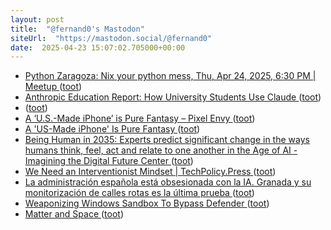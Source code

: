 ```yaml
---
layout: post
title:  "@fernand0's Mastodon"
siteUrl:  "https://mastodon.social/@fernand0"
date:  2025-04-23 15:07:02.705000+00:00
---
```

*  [Python Zaragoza: Nix your python mess, Thu, Apr 24, 2025, 6:30 PM   \| Meetup ](https://www.meetup.com/python_zgz/events/307315709) ([toot](https://mastodon.social/@fernand0/114387899036738687))
*  [Anthropic Education Report: How University Students Use Claude ](https://www.anthropic.com/news/anthropic-education-report-how-university-students-use-claud) ([toot](https://mastodon.social/@fernand0/114387808497498376))
*  [ ](https://social.arroutaflix.com/@xesfur) ([toot](https://mastodon.social/@fernand0/114387534431015087))
*  [A ‘U.S.-Made iPhone’ is Pure Fantasy – Pixel Envy ](https://pxlnv.com/linklog/us-made-iphone-fantasy) ([toot](https://mastodon.social/@fernand0/114387491288170142))
*  [A 'US-Made iPhone' Is Pure Fantasy ](https://www.404media.co/a-us-made-iphone-is-pure-fantasy) ([toot](https://mastodon.social/@fernand0/114387323275468241))
*  [Being Human in 2035: Experts predict significant change in the ways humans think, feel, act and relate to one another in the Age of AI - Imagining the Digital Future Center ](https://imaginingthedigitalfuture.org/reports-and-publications/being-human-in-2035) ([toot](https://mastodon.social/@fernand0/114387072933144610))
*  [We Need an Interventionist Mindset \| TechPolicy.Press ](https://www.techpolicy.press/we-need-an-interventionist-mindset/?ref=made-not-found-by-danah-boyd.ghost.i) ([toot](https://mastodon.social/@fernand0/114386797146131405))
*  [La administración española está obsesionada con la IA. Granada y su monitorización de calles rotas es la última prueba ](https://www.xataka.com/movilidad/administracion-espanola-esta-obsesionada-ia-granada-su-monitorizacion-calles-rotas-ultima-prueba-ell) ([toot](https://mastodon.social/@fernand0/114386504908339147))
*  [Weaponizing Windows Sandbox To Bypass Defender ](http://blog.syscall.party/2020/12/02/weaponizing-windows-sandbox.htm) ([toot](https://mastodon.social/@fernand0/114386324822605723))
*  [Matter and Space ](https://matterandspace.com) ([toot](https://mastodon.social/@fernand0/114384735464213954))
